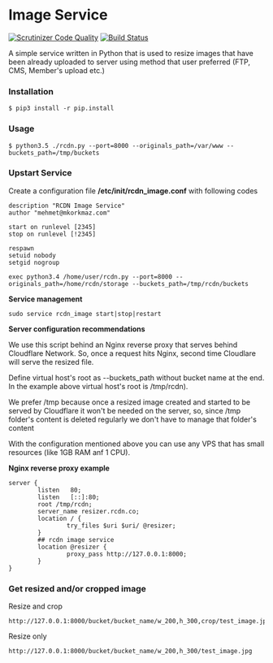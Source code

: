 # Image Service
[![Scrutinizer Code Quality](https://scrutinizer-ci.com/g/reformo/rcdn-image/badges/quality-score.png?b=master)](https://scrutinizer-ci.com/g/reformo/rcdn-image/?branch=master) [![Build Status](https://scrutinizer-ci.com/g/reformo/rcdn-image/badges/build.png?b=master)](https://scrutinizer-ci.com/g/reformo/rcdn-image/build-status/master)


A simple service written in Python that is used to resize images that have been already uploaded to server
using method that user preferred (FTP, CMS, Member's upload etc.)

### Installation

```
$ pip3 install -r pip.install
```

### Usage

```
$ python3.5 ./rcdn.py --port=8000 --originals_path=/var/www --buckets_path=/tmp/buckets
```


### Upstart Service

Create a configuration file  **/etc/init/rcdn_image.conf** with following codes

```
description "RCDN Image Service"
author "mehmet@mkorkmaz.com"

start on runlevel [2345]
stop on runlevel [!2345]

respawn
setuid nobody
setgid nogroup

exec python3.4 /home/user/rcdn.py --port=8000 --originals_path=/home/rcdn/storage --buckets_path=/tmp/rcdn/buckets
```

**Service management**

```
sudo service rcdn_image start|stop|restart
```

**Server configuration recommendations**

We use this script behind an Nginx reverse proxy that serves behind Cloudflare Network.
So, once a request hits Nginx, second time Cloudlare will serve the resized file.

Define virtual host's root as --buckets_path without bucket name at the end.
In the example above virtual host's root is /tmp/rcdn).

We prefer /tmp because once a resized image created and started to be served by Cloudflare
it won't be needed on the server, so, since /tmp folder's content is deleted regularly we don't have to manage
that folder's content

With the configuration mentioned above you can use any VPS that has small resources (like 1GB RAM anf 1 CPU).

**Nginx reverse proxy example**

```
server {
        listen   80;
        listen   [::]:80;
        root /tmp/rcdn;
        server_name resizer.rcdn.co;
        location / {
                try_files $uri $uri/ @resizer;
        }
        ## rcdn image service
        location @resizer {
                proxy_pass http://127.0.0.1:8000;
        }
}
```


### Get resized and/or cropped image

Resize and crop
```
http://127.0.0.1:8000/bucket/bucket_name/w_200,h_300,crop/test_image.jpg
```

Resize only
```
http://127.0.0.1:8000/bucket/bucket_name/w_200,h_300/test_image.jpg
```